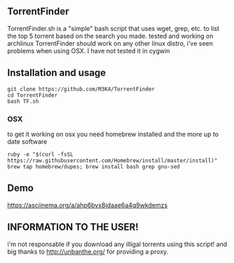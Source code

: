 ## TorrentFinder
TorrentFinder.sh is a "simple" bash script that uses wget, grep, etc. to list the top 5 torrent based on the search you made. tested and working on archlinux TorrentFinder should work on any other linux distro, i've seen problems when using OSX. I have not tested it in cygwin

## Installation and usage

    git clone https://github.com/M3K4/TorrentFinder
    cd TorrentFinder
    bash TF.sh
    
### OSX
to get it working on osx you need homebrew installed and the more up to date software

    ruby -e "$(curl -fsSL https://raw.githubusercontent.com/Homebrew/install/master/install)"
    brew tap homebrew/dupes; brew install bash grep gnu-sed
    
## Demo

https://asciinema.org/a/ahp6bvx8jdaae6a4q9wkdemzs

## INFORMATION TO THE USER!
i'm not responsable if you download any illigal torrents using this script!
and big thanks to http://unbanthe.org/ for providing a proxy.
